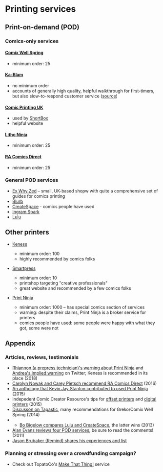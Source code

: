 # Printing services

## Print-on-demand (POD)

### Comics-only services

#### [Comix Well Spring](http://www.grekoprinting.com/printing-on-demand-2/comic-books/)
- minimum order: 25

#### [Ka-Blam](http://ka-blam.com/main/)

- no minimum order
- accounts of generally high quality, helpful walkthrough for first-timers, but also slow-to-respond customer service ([source](http://chrisoatley.com/how-do-i-pick-the-print-on-demand-publisher-that-is-right-for-my-ccomic/))

#### [Comic Printing UK](http://comicprintinguk.com/)

- used by [ShortBox](http://www.shortbox.co.uk/)
- helpful website

#### [Litho Ninja](https://lithoninja.com/)

- minimum order: 25

#### [RA Comics Direct](https://www.racomicsdirect.com/racomicsdirect/)

- minimum order: 25

### General POD services

- [Ex Why Zed](http://www.exwhyzed.co.uk/products/comic-graphic-novel-printing/) – small, UK-based shopw with quite a comprehensive set of guides for comics printing
- [Blurb](http://www.blurb.com/)
- [CreateSpace](https://www.createspace.com/) - comics people have used
- [Ingram Spark](http://www.ingramspark.com/)
- [Lulu](https://www.lulu.com/)

## Other printers

- [Keness](http://keness.com/)
  - minimum order: 100
  - highly recommended by comics folks

- [Smartpress](https://smartpress.com/)
  - minimum order: 10
  - printshop targeting "creative professionals"
  - great website and recommended by a few comics folks

- [Print Ninja](http://www.printninja.com/printing-products/graphic-novel-printing)
  - minimum order: 1000
  – has special comics section of services
  - warning: despite their claims, Print Ninja is a broker service for printers
  - comics people have used: some people were happy with what they got, some were not

## Appendix

### Articles, reviews, testimonials

- [Rhiannon (a prepress technician)'s warning about Print Ninja](https://twitter.com/charibdys/status/958013272812273669) and [Andrea's implied warning](https://twitter.com/AndreaDemonakos/status/956970122463162368) on Twitter; Keness is recommended in its place (2018)
- [Carolyn Nowak and Carey Pietsch recommend RA Comics Direct](http://caseyboots.tumblr.com/post/140199034632/i-love-your-short-comics-and-your-colors-and) (2016)
- [An anthology that Kevin Jay Stanton contributed to used Print Ninja](http://kevinjaystanton.tumblr.com/post/131756949793/pepperbreathzine-pyritepress-printninja-just) (2015)
- Indepedent Comic Creator Resource's tips for [offset printers](http://indie-comic-resource.tumblr.com/post/125090842546/offset-printers) and [digital printers](http://indie-comic-resource.tumblr.com/post/125090831531/digital-printers) (2015)
- [Discusson on Tapastic](http://forums.tapastic.com/t/print-on-demand-options/621/5), many recommendations for Greko/Comix Well Spring (2014)
- - [Bo Bigelow compares Lulu and CreateSpace](https://web.archive.org/web/20150422023614/http://www.bobigelow.com/2013/04/how-i-self-published-my-graphic-novel.html), the latter wins (2013)
- [Alan Evans reviews four POD services](http://chrisoatley.com/how-do-i-pick-the-print-on-demand-publisher-that-is-right-for-my-ccomic/), be sure to read the comments! (2011)
- [Jason Brubaker (Remind) shares his experiences and list](http://www.remindblog.com/2010/09/30/printing-companies-a-list-of-printers/)

### Planning or stressing over a crowdfunding campaign?

- Check out TopatoCo's [Make That Thing!](http://makethatthing.com/submit/) service